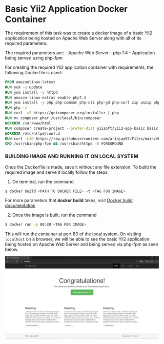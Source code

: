 # Basic Yii2 Application Docker Container

The requirement of this task was to create a docker image of a basic Yii2 application being hosted on Apache Web Server along with all of its required parameters.

The required parameters are: 
    - Apache Web Server
    - php 7.4
    - Application being served using php-fpm

For creating the required Yii2 application container with requirements, the following Dockerfile is used:

```Dockerfile
FROM amazonlinux:latest
RUN yum -y update
RUN yum install -y httpd
RUN amazon-linux-extras enable php7.4
RUN yum install -y php php-common php-cli php-gd php-curl zip unzip php-zip php-mbstring php-xml php-fpm && yum clean all
RUN php -v
RUN curl -sS https://getcomposer.org/installer | php
RUN mv composer.phar /usr/local/bin/composer
WORKDIR	/var/www/html
RUN composer create-project --prefer-dist yiisoft/yii2-app-basic basic
WORKDIR /etc/httpd/conf.d
RUN curl -LJO https://raw.githubusercontent.com/arinjay97/Files/main/vh.conf
CMD /usr/sbin/php-fpm && /usr/sbin/httpd -D FOREGROUND
```

### BUILDING IMAGE AND RUNNING IT ON LOCAL SYSTEM

Once the Dockerfile is made, save it without any file extension. To build the required image and serve it locally follow the steps:

1. On terminal, run the command
```bash
$ docker build <PATH TO DOCKER FILE> -t <TAG FOR IMAGE>
```
For more parameters that **docker build** takes, visit [Docker build documentation](https://docs.docker.com/engine/reference/commandline/build/) 

2. Once the image is built, run the command
```bash
$ docker run -p 80:80 <TAG FOR IMAGE>
```
This will run the container at port 80 of the local system. On visiting `localhost` on a browser, we will be able to see the basic Yii2 application being hosted on Apache Web Server and being served via php-fpm as seen below.

![YIi2 Docker Image](/screenshots/Docker/Yii2%20Docker%20Image.png)